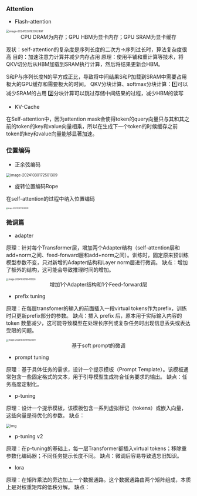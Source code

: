 ### Attention

- Flash-attention

<img src="/Users/dengbin/Library/Application Support/typora-user-images/image-20241028192052497.png" alt="image-20241028192052497" style="zoom:50%;" />

<center>CPU DRAM为内存；GPU HBM为显卡内存；GPU SRAM为显卡缓存</center>

现状：self-attention的复杂度是序列长度的二次方->序列过长时，算法复杂度很高
目的：加速注意力计算并减少内存占用
原理：使用平铺和重计算等技术，将QKV切分后从HBM加载到SRAM执行计算，然后将结果更新会HBM。

S和P与序列长度N的平方成正比，导致将中间结果S和P加载到SRAM中需要占用极大的GPU缓存和需要极大的时间。
QKV分块计算、softmax分块计算：1️⃣可以减少SRAM的占用 2️⃣分块计算可以跳过存储中间结果的过程，减少HBM的读写

- KV-Cache

在Self-attention中，因为attention mask会使得token的query向量只与其和其之前的token的key和value向量相乘，所以在生成下一个token的时候缓存之前token的key和value向量能够显著加速。

### 位置编码

- 正余弦编码

<img src="/Users/dengbin/Library/Application Support/typora-user-images/image-20241030172501309.png" alt="image-20241030172501309" style="zoom:70%;" />

- 旋转位置编码Rope

在self-attention的过程中纳入位置编码

<img src="/Users/dengbin/Library/Application Support/typora-user-images/image-20241030173638989.png" alt="image-20241030173638989" style="zoom:30%;" />

### 微调篇

- adapter

原理：针对每个Transformer层，增加两个Adapter结构（self-attention层和add+norm之间、feed-forward层和add+norm之间）。训练时，固定原来预训练模型参数不变，只对新增的Adapter结构和Layer norm层进行微调。
缺点：增加了额外的结构，这可能会导致推理时间的增加。

<img src="/Users/dengbin/Library/Application Support/typora-user-images/image-20241030190410526.png" alt="image-20241030190410526" style="zoom:40%;" />

<center>增加1个Adapter结构和1个Feed-forward层</center>

- prefix tuning

原理：在每层transfomer的输入的前面插入一段virtual tokens作为prefix，训练时只更新prefix部分的参数。
缺点：插入 prefix 后，原本用于实际输入内容的 token 数量减少，这可能导致模型在处理长序列或复杂任务时出现信息丢失或表达受限的问题。

<img src="/Users/dengbin/Library/Application Support/typora-user-images/image-20241030191502209.png" alt="image-20241030191502209" style="zoom:40%;" />

<center>基于soft prompt的微调</center>

- prompt tuning

原理：基于具体任务的需求，设计一个提示模板（Prompt Template）。该模板通常包含一些固定格式的文本，用于引导模型生成符合任务要求的输出。
缺点：任务高度定制化。

- p-tuning

原理：设计一个提示模板，该模板包含一系列虚拟标记（tokens）或嵌入向量，这些向量是待优化的参数。
缺点：

<img src="https://img-blog.csdnimg.cn/51d20d0ac1cd4044960b790ebca9d8fa.png?x-oss-process=image/watermark,type_d3F5LXplbmhlaQ,shadow_50,text_Q1NETiBAQlFXXw==,size_20,color_FFFFFF,t_70,g_se,x_16" alt="img" style="zoom:70%;" />

- p-tuning v2

原理：在p-tuning的基础上，每一层Transformer都插入virtual tokens；移除重参数化编码器；不同任务提示长度不同。
缺点：微调后容易导致遗忘旧知识。

- lora

原理：在矩阵乘法的旁边加上一个数据通路。这个数据通路由两个矩阵组成，本质上是对权重矩阵的低秩分解。
缺点：
